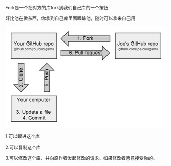 Fork是一个把对方的库fork到我们自己库的一个按钮

好比他在做东西，你拿到自己库里面跟踪他，随时可以拿来自己用

![](/assets/impor1t.png)

1.可以跟进这个库

2.可以复制这个库

3.可以修改这个库，并向原作者发起修改的请求。如果修改者愿意接受你的。

